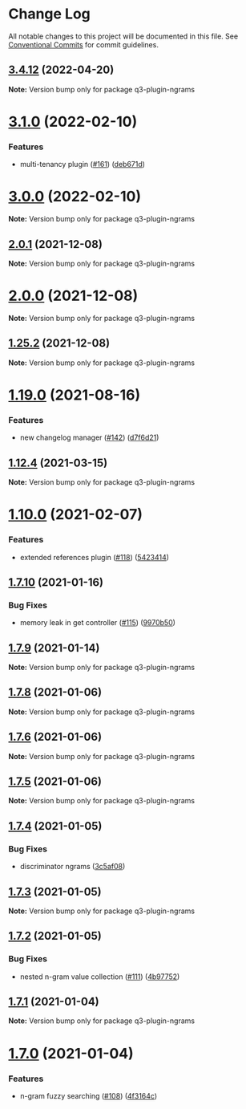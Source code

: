 # Change Log

All notable changes to this project will be documented in this file.
See [Conventional Commits](https://conventionalcommits.org) for commit guidelines.

## [3.4.12](https://github.com/3merge/q3-api/compare/v3.4.11...v3.4.12) (2022-04-20)

**Note:** Version bump only for package q3-plugin-ngrams






# [3.1.0](https://github.com/3merge/q3-api/compare/v2.1.2...v3.1.0) (2022-02-10)


### Features

* multi-tenancy plugin ([#161](https://github.com/3merge/q3-api/issues/161)) ([deb671d](https://github.com/3merge/q3-api/commit/deb671d87982337309373745dfe968dffdade954))






# [3.0.0](https://github.com/3merge/q3-api/compare/v2.1.2...v3.0.0) (2022-02-10)

**Note:** Version bump only for package q3-plugin-ngrams





## [2.0.1](https://github.com/3merge/q3-api/compare/v2.0.0...v2.0.1) (2021-12-08)

**Note:** Version bump only for package q3-plugin-ngrams





# [2.0.0](https://github.com/3merge/q3-api/compare/v1.25.2...v2.0.0) (2021-12-08)

**Note:** Version bump only for package q3-plugin-ngrams





## [1.25.2](https://github.com/3merge/q3-api/compare/v1.25.1...v1.25.2) (2021-12-08)

**Note:** Version bump only for package q3-plugin-ngrams





# [1.19.0](https://github.com/3merge/q3-api/compare/v1.18.5...v1.19.0) (2021-08-16)


### Features

* new changelog manager ([#142](https://github.com/3merge/q3-api/issues/142)) ([d7f6d21](https://github.com/3merge/q3-api/commit/d7f6d213bf4dc1122de7ad0fcdf667e3b21a15ac))





## [1.12.4](https://github.com/3merge/q3-api/compare/v1.12.3...v1.12.4) (2021-03-15)

**Note:** Version bump only for package q3-plugin-ngrams





# [1.10.0](https://github.com/3merge/q3-api/compare/v1.9.1...v1.10.0) (2021-02-07)


### Features

* extended references plugin ([#118](https://github.com/3merge/q3-api/issues/118)) ([5423414](https://github.com/3merge/q3-api/commit/54234142af6c47f937afa6f6fa6529f22b8b55f4))






## [1.7.10](https://github.com/3merge/q3-api/compare/v1.7.9...v1.7.10) (2021-01-16)


### Bug Fixes

* memory leak in get controller ([#115](https://github.com/3merge/q3-api/issues/115)) ([9970b50](https://github.com/3merge/q3-api/commit/9970b50815341171739f0a0a95a7e58a8f03a447))






## [1.7.9](https://github.com/3merge/q3-api/compare/v1.7.8...v1.7.9) (2021-01-14)

**Note:** Version bump only for package q3-plugin-ngrams





## [1.7.8](https://github.com/3merge/q3-api/compare/v1.7.7...v1.7.8) (2021-01-06)

**Note:** Version bump only for package q3-plugin-ngrams





## [1.7.6](https://github.com/3merge/q3-api/compare/v1.7.5...v1.7.6) (2021-01-06)

**Note:** Version bump only for package q3-plugin-ngrams





## [1.7.5](https://github.com/3merge/q3-api/compare/v1.7.4...v1.7.5) (2021-01-06)

**Note:** Version bump only for package q3-plugin-ngrams





## [1.7.4](https://github.com/3merge/q3-api/compare/v1.7.3...v1.7.4) (2021-01-05)


### Bug Fixes

* discriminator ngrams ([3c5af08](https://github.com/3merge/q3-api/commit/3c5af085c98543792825702208966272f410284d))





## [1.7.3](https://github.com/3merge/q3-api/compare/v1.7.2...v1.7.3) (2021-01-05)

**Note:** Version bump only for package q3-plugin-ngrams





## [1.7.2](https://github.com/3merge/q3-api/compare/v1.7.1...v1.7.2) (2021-01-05)


### Bug Fixes

* nested n-gram value collection ([#111](https://github.com/3merge/q3-api/issues/111)) ([4b97752](https://github.com/3merge/q3-api/commit/4b97752ac2e7b410e806bd53475e2aa9a8bf8194))





## [1.7.1](https://github.com/3merge/q3-api/compare/v1.7.0...v1.7.1) (2021-01-04)

**Note:** Version bump only for package q3-plugin-ngrams





# [1.7.0](https://github.com/3merge/q3-api/compare/v1.6.3...v1.7.0) (2021-01-04)


### Features

* n-gram fuzzy searching ([#108](https://github.com/3merge/q3-api/issues/108)) ([4f3164c](https://github.com/3merge/q3-api/commit/4f3164c6c0b014ef77744abfcd97b8eacb1cf5ff))
